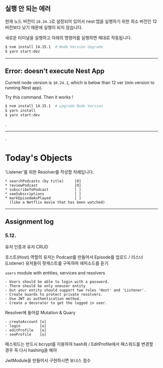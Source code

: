 ## 실행 안 되는 에러

현재 노드 버전이 `10.24.1`로 설정되어 있어서 nest 앱을 실행하기 위한 최소 버전인 12 버전보다 낮기 때문에 실행이 되지 않습니다.

새로운 터미널을 실행하고 아래의 명령어를 실행하면 제대로 작동됩니다.

```bash
$ nvm install 14.15.1  # Node Version Upgrade
$ yarn start:dev
```

---

## Error: doesn't execute Nest App

Current node version is `10.24.1`, which is below than 12 ver (min version to running Nest app).

Try this command. Then it works !

```bash
$ nvm install 14.15.1  # upgrade Node Version
$ yarn install
$ yarn start:dev
```

.

---

.

# Today's Objects
'Listener'를 위한 Resolver를 작성할 차례입니다.

```
* searchPodcasts (by title)     [O]
* reviewPodcast                 [O]
* subscribeToPodcast            [ ]
* seeSubscriptions              [ ]
* markEpisodeAsPlayed           [ ]
  (like a Netflix movie that has been watched)
```


---

## Assignment log

### 5.12.
유저 인증과 유저 CRUD

호스트(Host) 역할의 유저는 Podcast를 만들어서 Episode를 업로드 /
리스너(Listener) 유저들이 팟캐스트를 구독하여 에피소드를 듣기

`users` module with entities, services and resolvers

```
- Users should be able to login with a password.
- There should be only oneuser entity 
- but your entity should support two roles 'Host' and 'Listener'.
- Create Guards to protect private resolvers.
- Use JWT as authentication method.
- Create a decorator to get the logged in user.
```

Resolver에 들어갈 Mutation & Quary
```
- createAccount [o]
- login         [o]
- editProfile   [o]
- seeProfile    [o]
```

패스워드는 반드시 bcrypt를 이용하여 hash화 /
EditProfile에서 패스워드를 변경할 경우 꼭 다시 hashing을 해야 

JwtModule을 만들어서 구현하시면 보너스 점수